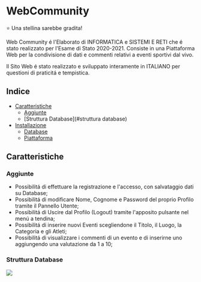 # WebCommunity
:star: Una stellina sarebbe gradita!

Web Community é l'Elaborato di INFORMATICA e SISTEMI E RETI che é stato realizzato per l'Esame di Stato 2020-2021. Consiste in una Piattaforma Web per la condivisione di dati e commenti relativi a eventi sportivi dal vivo.

Il Sito Web é stato realizzato e sviluppato interamente in ITALIANO per questioni di praticitá e tempistica.

## Indice
- [Caratteristiche](#caratteristiche)
    - [Aggiunte](#aggiunte)
    - [Struttura Database](#struttura database)
- [Installazione](#installazione)
    - [Database](#database)
    - [Piattaforma](#piattaforma)

## Caratteristiche
### Aggiunte
- Possibilitá di effettuare la registrazione e l'accesso, con salvataggio dati su Database;
- Possibilitá di modificare Nome, Cognome e Password del proprio Profilo tramite il Pannello Utente;
- Possibilitá di Uscire dal Profilo (Logout) tramite l'apposito pulsante nel menú a tendina;
- Possibilitá di inserire nuovi Eventi scegliendone il Titolo, il Luogo, la Categoria e gli Atleti;
- Possibilitá di visualizzare i commenti di un evento e di inserirne uno aggiungendo una valutazione da 1 a 10;

### Struttura Database
<img src="https://i.imgur.com/ZOAtowb.png" />


